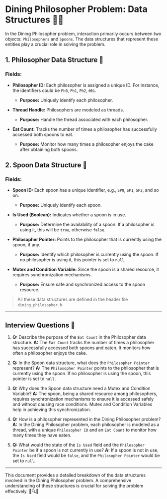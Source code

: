 # Dining Philosopher Problem: Data Structures 🍴🤔

In the Dining Philosopher problem, interaction primarily occurs between two objects: `Philosophers` and `Spoons`. The data structures that represent these entities play a crucial role in solving the problem.

## 1. Philosopher Data Structure 🧑

### Fields:

- **Philosopher ID:** Each philosopher is assigned a unique ID. For instance, the identifiers could be `Ph0`, `Ph1`, `Ph2`, etc. 
  - **Purpose:** Uniquely identify each philosopher.

- **Thread Handle:** Philosophers are modeled as threads. 
  - **Purpose:** Handle the thread associated with each philosopher.

- **Eat Count:** Tracks the number of times a philosopher has successfully accessed both spoons to eat.
  - **Purpose:** Monitor how many times a philosopher enjoys the cake after obtaining both spoons.

## 2. Spoon Data Structure 🥄

### Fields:

- **Spoon ID:** Each spoon has a unique identifier, e.g., `SP0`, `SP1`, `SP2`, and so on.
  - **Purpose:** Uniquely identify each spoon.

- **Is Used (Boolean):** Indicates whether a spoon is in use.
  - **Purpose:** Determine the availability of a spoon. If a philosopher is using it, this will be `true`, otherwise `false`.

- **Philosopher Pointer:** Points to the philosopher that is currently using the spoon, if any.
  - **Purpose:** Identify which philosopher is currently using the spoon. If no philosopher is using it, this pointer is set to `null`.

- **Mutex and Condition Variable:** Since the spoon is a shared resource, it requires synchronization mechanisms.
  - **Purpose:** Ensure safe and synchronized access to the spoon resource.

> All these data structures are defined in the header file `dining_philosopher.h`.

---

## Interview Questions 📝

1. **Q:** Describe the purpose of the `Eat Count` in the Philosopher data structure.
   **A:** The `Eat Count` tracks the number of times a philosopher has successfully accessed both spoons and eaten. It monitors how often a philosopher enjoys the cake.

2. **Q:** In the Spoon data structure, what does the `Philosopher Pointer` represent?
   **A:** The `Philosopher Pointer` points to the philosopher that is currently using the spoon. If no philosopher is using the spoon, this pointer is set to `null`.

3. **Q:** Why does the Spoon data structure need a Mutex and Condition Variable?
   **A:** The spoon, being a shared resource among philosophers, requires synchronization mechanisms to ensure it is accessed safely and without causing race conditions. Mutex and Condition Variables help in achieving this synchronization.

4. **Q:** How is a philosopher represented in the Dining Philosopher problem?
   **A:** In the Dining Philosopher problem, each philosopher is modeled as a thread, with a unique `Philosopher ID` and an `Eat Count` to monitor how many times they have eaten.

5. **Q:** What would the state of the `Is Used` field and the `Philosopher Pointer` be if a spoon is not currently in use?
   **A:** If a spoon is not in use, the `Is Used` field would be `false`, and the `Philosopher Pointer` would be set to `null`.

---

This document provides a detailed breakdown of the data structures involved in the Dining Philosopher problem. A comprehensive understanding of these structures is crucial for solving the problem effectively. 📘🔍🍝
